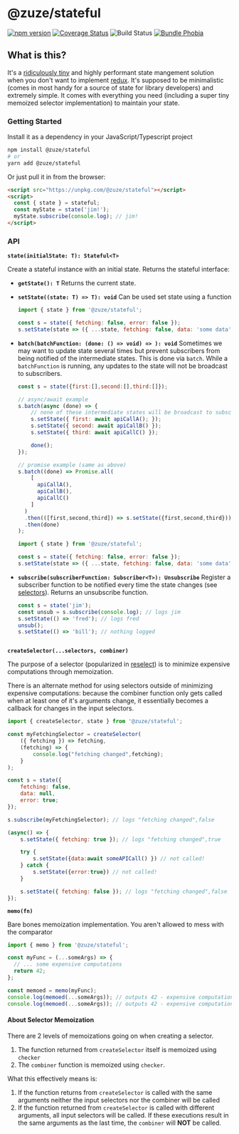 # @zuze/stateful

[![npm version](https://img.shields.io/npm/v/@zuze/stateful.svg)](https://npmjs.org/package/@zuze/stateful)
[![Coverage Status](https://coveralls.io/repos/github/zuze-lab/stateful/badge.svg)](https://coveralls.io/github/zuze-lab/stateful)
![Build Status](https://github.com/zuze-lab/stateful/actions/workflows/test.yaml/badge.svg)
[![Bundle Phobia](https://badgen.net/bundlephobia/minzip/@zuze/stateful)](https://bundlephobia.com/result?p=@zuze/stateful)

## What is this?

It's a [ridiculously tiny](https://bundlephobia.com/result?p=@zuze/stateful) and highly performant state mangement solution when you don't want to implement [redux](https://github.com/reduxjs/redux). It's supposed to be minimalistic (comes in most handy for a source of state for library developers) and extremely simple. It comes with everything you need (including a super tiny memoized selector implementation) to maintain your state.

### Getting Started

Install it as a dependency in your JavaScript/Typescript project

```bash
npm install @zuze/stateful
# or
yarn add @zuze/stateful
```

Or just pull it in from the browser:

```html
<script src="https://unpkg.com/@zuze/stateful"></script>
<script>
  const { state } = stateful;
  const myState = state('jim!');
  myState.subscribe(console.log); // jim!
</script>
```

### API

**`state(initialState: T): Stateful<T>`**

Create a stateful instance with an initial state. Returns the stateful interface:

- **`getState(): T`**
  Returns the current state.

- **`setState((state: T) => T): void`**
  Can be used set state using a function

  ```js
  import { state } from '@zuze/stateful';

  const s = state({ fetching: false, error: false });
  s.setState(state => ({ ...state, fetching: false, data: 'some data' })); // { fetching: false, error: false, data: 'some data' }
  ```

- **`batch(batchFunction: (done: () => void) => ): void`**
  Sometimes we may want to update state several times but prevent subscribers from being notified of the intermediate states. This is done via `batch`. While a `batchFunction` is running, any updates to the state will not be broadcast to subscribers.

  ```js
  const s = state({first:[],second:[],third:[]});

  // async/await example
  s.batch(async (done) => {
      // none of these intermediate states will be broadcast to subscribers
      s.setState({ first: await apiCallA(); });
      s.setState({ second: await apiCallB() });
      s.setState({ third: await apiCallC() });

      done();
  });

  // promise example (same as above)
  s.batch((done) => Promise.all(
      [
        apiCallA(),
        apiCallB(),
        apiCallC()
      ]
    )
    .then(([first,second,third]) => s.setState({first,second,third}))
    .then(done)
  );
  ```

  ```js
  import { state } from '@zuze/stateful';

  const s = state({ fetching: false, error: false });
  s.setState(state => ({ ...state, fetching: false, data: 'some data' })); // { fetching: false, error: false, data: 'some data' }
  ```

- **`subscribe(subscriberFunction: Subscriber<T>): Unsubscribe`**
  Register a subscriber function to be notified every time the state changes (see [selectors](#selectors)). Returns an unsubscribe function.
  ```js
  const s = state('jim');
  const unsub = s.subscribe(console.log); // logs jim
  s.setState(() => 'fred'); // logs fred
  unsub();
  s.setState(() => 'bill'); // nothing logged
  ```
  ```

  ```

<a name="selector"></a>
**`createSelector(...selectors, combiner)`**

The purpose of a selector (popularized in [reselect](https://github.com/reduxjs/reselect)) is to minimize expensive computations through memoization.

There is an alternate method for using selectors outside of minimizing expensive computations: because the combiner function only gets called when at least one of it's arguments change, it essentially becomes a callback for changes in the input selectors.

```js
import { createSelector, state } from '@zuze/stateful';

const myFetchingSelector = createSelector(
    ({ fetching }) => fetching,
    (fetching) => {
        console.log("fetching changed",fetching);
    }
);

const s = state({
    fetching: false,
    data: null,
    error: true;
});

s.subscribe(myFetchingSelector); // logs "fetching changed",false

(async() => {
    s.setState({ fetching: true }); // logs "fetching changed",true

    try {
        s.setState({data:await someAPICall() }) // not called!
    } catch {
        s.setState({error:true}) // not called!
    }

    s.setState({ fetching: false }); // logs "fetching changed",false
});

```

<a name="memo"></a>
**`memo(fn)`**

Bare bones memoization implementation. You aren't allowed to mess with the comparator

```js
import { memo } from '@zuze/stateful';

const myFunc = (...someArgs) => {
  // ... some expensive computations
  return 42;
};

const memoed = memo(myFunc);
console.log(memoed(...someArgs)); // outputs 42 - expensive computations performed
console.log(memoed(...someArgs)); // outputs 42 - expensive computations skipped!
```

#### About Selector Memoization

There are 2 levels of memoizations going on when creating a selector.

1. The function returned from `createSelector` itself is memoized using `checker`
2. The `combiner` function is memoized using `checker`.

What this effectively means is:

1. If the function returns from `createSelector` is called with the same arguments neither the input selectors nor the combiner will be called
2. If the function returned from `createSelector` is called with different arguments, all input selectors will be called. If these executions result in the same arguments as the last time, the `combiner` will **NOT** be called.
